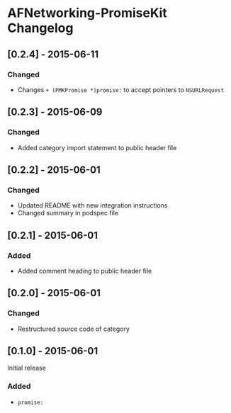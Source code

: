 # AFNetworking-PromiseKit Changelog

## [0.2.4] - 2015-06-11

### Changed
- Changes `+ (PMKPromise *)promise:` to accept pointers to `NSURLRequest`

## [0.2.3] - 2015-06-09

### Changed
- Added category import statement to public header file

## [0.2.2] - 2015-06-01

### Changed
- Updated README with new integration instructions
- Changed summary in podspec file

## [0.2.1] - 2015-06-01

### Added
- Added comment heading to public header file

## [0.2.0] - 2015-06-01

### Changed
- Restructured source code of category

## [0.1.0] - 2015-06-01

Initial release

### Added
- `promise:`
